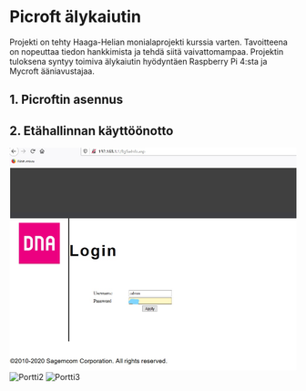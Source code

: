 # Picroft älykaiutin

Projekti on tehty Haaga-Helian monialaprojekti kurssia varten. Tavoitteena on nopeuttaa tiedon hankkimista ja tehdä siitä vaivattomampaa. Projektin tuloksena syntyy toimiva älykaiutin hyödyntäen Raspberry Pi 4:sta ja Mycroft ääniavustajaa.

## 1. Picroftin asennus


## 2. Etähallinnan käyttöönotto

![Portti1](images/1_LI.jpg)
![Portti2](images/2_LI.jpg)
![Portti3](images/3_LI.jpg)
